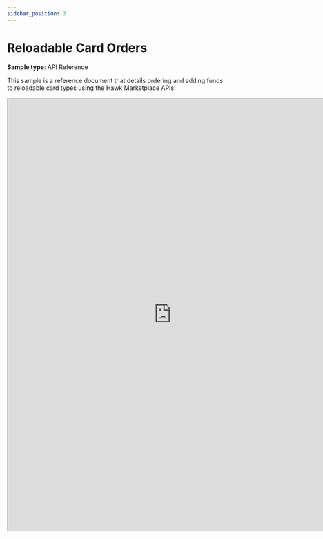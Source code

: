 ```yaml
---
sidebar_position: 3
---
```


# Reloadable Card Orders

**Sample type**: API Reference

This sample is a reference document that details ordering and adding funds to reloadable card types using the Hawk Marketplace APIs.

<iframe src="https://a69ed096-4228-4a70-a8fb-2e7fcb2392b1.usrfiles.com/ugd/a69ed0_f379210e4b0b4875b2860189b25e6dc8.pdf" width="150%" height="1000"></iframe>